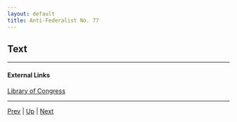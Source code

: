 ```yaml
---
layout: default
title: Anti-Federalist No. 77
---
```


## Text

---
#### External Links
[Library of Congress]()

---

[Prev](76.md) | [Up](README.md) | [Next](78.md)
